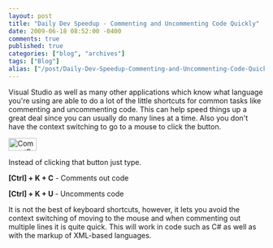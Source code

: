 ```yaml
---
layout: post
title: "Daily Dev Speedup - Commenting and Uncommenting Code Quickly"
date: 2009-06-18 08:52:00 -0400
comments: true
published: true
categories: ["blog", "archives"]
tags: ["Blog"]
alias: ["/post/Daily-Dev-Speedup-Commenting-and-Uncommenting-Code-Quickly", "/post/daily-dev-speedup-commenting-and-uncommenting-code-quickly"]
---
```

<!-- more -->

<p>Visual Studio as well as many other applications which know what language you're using are able to do a lot of the little shortcuts for common tasks like commenting and uncommenting code. This can help speed things up a great deal since you can usually do many lines at a time. Also you don't have the context switching to go to a mouse to click the button.</p>
<p><img style="border-bottom: 0px; border-left: 0px; border-top: 0px; border-right: 0px" src="http://brendan.enrick.com/files/media/image/WindowsLiveWriter/DailyDevSpeedupCommentingandUncommenting_C752/CommentButtons_3.jpg" border="0" alt="CommentButtons" width="55" height="25" /></p>
<p>Instead of clicking that button just type.</p>
<p><strong>[Ctrl] + K + C</strong> - Comments out code</p>
<p><strong>[Ctrl] + K + U </strong>- Uncomments code</p>
<p>It is not the best of keyboard shortcuts, however, it lets you avoid the context switching of moving to the mouse and when commenting out multiple lines it is quite quick. This will work in code such as C# as well as with the markup of XML-based languages.</p>
